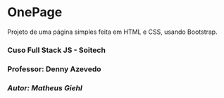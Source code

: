 # OnePage

Projeto de uma página simples feita em HTML e CSS, usando Bootstrap. 


### Cuso Full Stack JS - Soitech
### Professor: Denny Azevedo

### *Autor: Matheus Giehl* 
